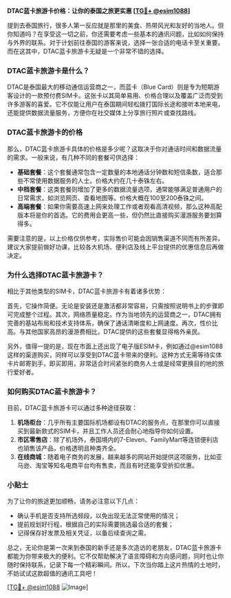 **DTAC蓝卡旅游卡价格：让你的泰国之旅更实惠 [[TG💪+ @esim1088](https://t.me/s/esim1088)]**

提到去泰国旅行，很多人第一反应就是那里的美食、热带风光和友好的当地人。但你知道吗？在享受这一切之前，你还需要考虑一些基本的通讯问题，比如如何保持与外界的联系。对于计划前往泰国的游客来说，选择一张合适的电话卡至关重要。而在这其中，DTAC蓝卡旅游卡无疑是一个非常不错的选择。

### DTAC蓝卡旅游卡是什么？

DTAC是泰国最大的移动通信运营商之一，而蓝卡（Blue Card）则是专为短期游客设计的一款预付费SIM卡。这张卡以其简单易用、价格合理以及覆盖广泛而受到许多游客的喜爱。它不仅能让用户在泰国期间轻松拨打国际长途和接听本地来电，还能提供数据流量服务，方便你在社交媒体上分享旅行照片或查找路线。

### DTAC蓝卡旅游卡的价格

那么，DTAC蓝卡旅游卡具体的价格是多少呢？这取决于你对通话时间和数据流量的需求。一般来说，有几种不同的套餐可供选择：

- **基础套餐**：这个套餐通常包含一定数量的本地通话分钟数和短信条数，适合那些不常使用数据服务的人士。价格大约在几十泰铢左右。
- **中档套餐**：这类套餐则增加了更多的数据流量选项，通常能够满足普通用户的日常需求，如浏览网页、查看地图等。价格大概在100至200泰铢之间。
- **高端套餐**：如果你需要高速上网来处理工作或者观看高清视频，那么这种高配版本将是你的首选。它的费用会更高一些，但仍然比直接购买漫游服务要划算得多。

需要注意的是，以上价格仅供参考，实际售价可能会因销售渠道不同而有所差异。建议大家提前做好功课，比较各大机场、便利店及线上平台提供的优惠信息后再做决定。

### 为什么选择DTAC蓝卡旅游卡？

相比于其他类型的SIM卡，DTAC蓝卡旅游卡有着诸多优势：

首先，它操作简便。无论是安装还是激活都非常容易，只需按照说明书上的步骤即可完成整个过程。其次，网络质量稳定。作为当地领先的运营商之一，DTAC拥有完善的基站布局和技术支持体系，确保了通话清晰度和上网速度。再次，性价比高。与其他国家高昂的漫游费相比，DTAC提供的这些套餐显得格外亲民。

另外，值得一提的是，现在市面上还出现了电子版ESIM卡，例如通过@esim1088这样的渠道购买，同样可以享受到DTAC蓝卡带来的便利。这种方式无需等待实体卡片邮寄到手，即买即用，非常适合时间紧张的商务人士或是经常更换目的地的旅行爱好者。

### 如何购买DTAC蓝卡旅游卡？

目前，DTAC蓝卡旅游卡可以通过多种途径获取：

1. **机场柜台**：几乎所有主要国际机场都设有DTAC的服务点，在那里你可以直接买到最新款式的SIM卡，并且工作人员还会耐心地指导你如何设置。
2. **市区零售店**：除了机场外，泰国境内的7-Eleven、FamilyMart等连锁便利店也销售该产品，价格透明且种类齐全。
3. **在线商城**：随着电子商务的发展，越来越多的网站开始提供这项服务，比如亚马逊、淘宝等知名电商平台均有售卖，而且有时还能享受折扣优惠。

### 小贴士

为了让你的旅途更加顺畅，请务必注意以下几点：
- 确认手机是否支持所选频段，以免出现无法正常使用的情况；
- 提前规划好行程，根据自己的实际需要挑选最合适的套餐；
- 记得保存好发票及相关凭证，以备后续查询之需。

总之，无论你是第一次来到泰国的新手还是多次造访的老朋友，DTAC蓝卡旅游卡都能为你带来极大的便利。它不仅帮助解决了语言障碍和方向感问题，同时也让你随时保持联系，记录下每一个精彩瞬间。所以，下次当你踏上这片热情的土地时，不妨试试这款超值的通讯工具吧！

[[TG💪+ @esim1088](https://t.me/s/esim1088) ![Image](https://i.postimg.cc/4NQfJmqS/Snipaste-2025-05-13-00-14-12.png)]